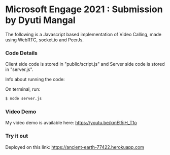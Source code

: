 # Microsoft Engage 2021 : Submission by Dyuti Mangal

The following is a Javascript based implementation of Video Calling, made using WebRTC, socket.io and PeerJs.

### Code Details

Client side code is stored in "public/script.js" and Server side code is stored in "server.js".

Info about running the code:

On terminal, run:
```bash
$ node server.js
```
### Video Demo

My video demo is available here: https://youtu.be/kmEt5iH_T1o 

### Try it out

Deployed on this link: https://ancient-earth-77422.herokuapp.com
